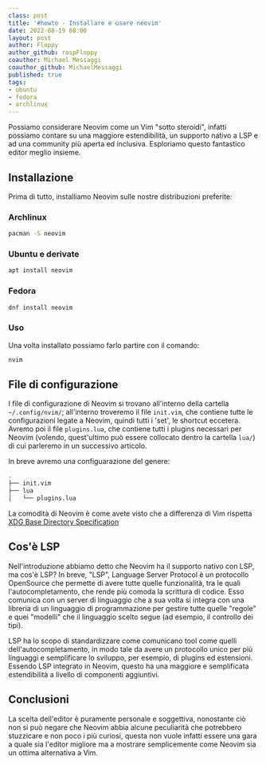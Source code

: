 ```yaml
---
class: post
title: '#howto - Installare e usare neovim'
date: 2022-08-19 08:00
layout: post 
author: Floppy
author_github: raspFloppy 
coauthor: Michael Messaggi
coauthor_github: MichaelMessaggi
published: true
tags: 
- ubuntu
- fedora
- archlinux
---
```


Possiamo considerare Neovim come un Vim "sotto steroidi", infatti possiamo contare su una maggiore estendibilità, un supporto nativo a LSP e ad una community più aperta ed inclusiva.
Esploriamo questo fantastico editor meglio insieme.


## Installazione
Prima di tutto, installiamo Neovim sulle nostre distribuzioni preferite:

### Archlinux
```bash
pacman -S neovim
```

### Ubuntu e derivate

```bash
apt install neovim
```

### Fedora 

```bash
dnf install neovim
```

### Uso 

Una volta installato possiamo farlo partire con il comando:

```bash
nvim
```

## File di configurazione

I file di configurazione di Neovim si trovano all'interno della cartella `~/.config/nvim/`; all'interno troveremo il file `init.vim`, che contiene
tutte le configurazioni legate a Neovim, quindi tutti i 'set', le shortcut eccetera.
Avremo poi il file `plugins.lua`, che contiene tutti i plugins necessari per Neovim (volendo, quest'ultimo può essere collocato dentro la cartella `lua/`) di cui parleremo in un successivo articolo.

In breve avremo una configuarazione del genere:
```bash
.
├── init.vim
├── lua
│   └── plugins.lua
```
La comodità di Neovim è come avete visto che a differenza di Vim rispetta [XDG Base Directory Specification](https://specifications.freedesktop.org/basedir-spec/basedir-spec-latest.html)


## Cos'è LSP
Nell'introduzione abbiamo detto che Neovim ha il supporto nativo con LSP, ma cos'è LSP?
In breve, "LSP", Language Server Protocol è un protocollo OpenSource che permette di avere tutte quelle funzionalità, tra le quali l'autocompletamento, che rende più comoda la scrittura di codice.
Esso comunica con un server di linguaggio che a sua volta si integra con una libreria di un linguaggio di programmazione per gestire tutte quelle "regole" e quei "modelli" che il linguaggio scelto segue (ad esempio, il controllo dei tipi).

LSP ha lo scopo di standardizzare come comunicano tool come quelli dell'autocompletamento, in modo tale da avere un protocollo unico per più linguaggi e semplificare lo sviluppo, per esempio, di plugins ed estensioni. Essendo LSP integrato in Neovim, questo ha una maggiore e semplificata estendibilità a livello di componenti aggiuntivi.


## Conclusioni
La scelta dell'editor è puramente personale e soggettiva, nonostante ciò non si può negare che Neovim abbia alcune peculiarità che potrebbero stuzzicare e non poco i più curiosi, questa non vuole infatti essere una gara a quale sia l'editor migliore ma a mostrare semplicemente come Neovim sia un ottima alternativa a Vim.
